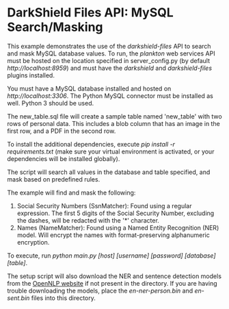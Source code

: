 # DarkShield Files API: MySQL Search/Masking

This example demonstrates the use of the *darkshield-files* API to search and mask MySQL database values. To run, the *plankton* web services API must be hosted on 
the location specified in server_config.py (by default *http://localhost:8959*) and must have the *darkshield* and *darkshield-files* plugins 
installed.

You must have a MySQL database installed and hosted on *http://localhost:3306*. The Python MySQL connector must be 
installed as well. Python 3 should be used.

The new_table.sql file will create a sample table named 'new_table' with two rows of personal data. This includes a blob column that has an image in the first row, and a PDF in the second row.

To install the additional dependencies, execute *pip install -r requirements.txt* 
(make sure your virtual environment is activated, or your dependencies will 
be installed globally).

The script will search all values in the database and table specified, and mask based on predefined rules.

The example will find and mask the following:

1. Social Security Numbers (SsnMatcher): Found using a regular expression. The first 5 digits of the Social Security Number,
excluding the dashes, will be redacted with the '*' character.
2. Names (NameMatcher): Found using a Named Entity Recognition (NER) model. Will encrypt the names with 
format-preserving alphanumeric encryption.

To execute, run *python main.py [host] [username] [password] [database] [table]*.


The setup script will also download the NER and sentence detection models from the
[OpenNLP website](http://opennlp.sourceforge.net/models-1.5/) if not present in the
directory. If you are having trouble downloading the models, place the *en-ner-person.bin*
and *en-sent.bin* files into this directory.